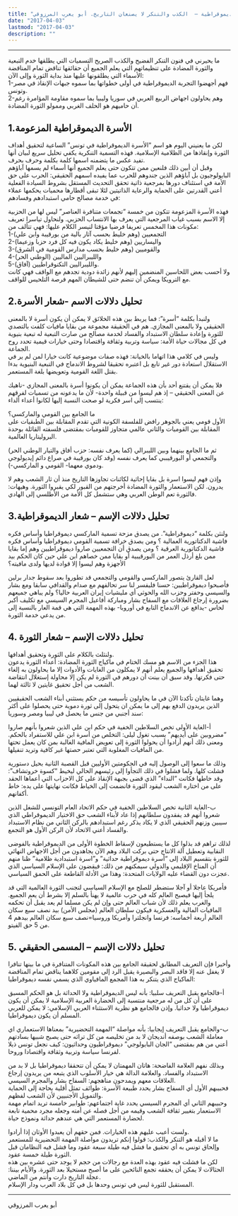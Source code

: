 ```yaml
---
title: "إن هي إلا أسماء: الأسرة الديموقراطية –  الكذب والتنكر لا يصنعان التاريخ. أبو يعرب المرزوقي"
date: "2017-04-03"
lastmod: "2017-04-03"
description: ""
---
```



---

ما يحيرني في فنون التنكر الفضيح والكذب الصريح التسميات التي يطلقها خدم التبعية والثورة المضادة على تنظيماتهم التي يعلم الجميع أن حقائقها تناقض تمام المناقضة الأسماء التي يطلقونها عليها منذ بداية الثورة وإلى الآن:  
1-فهم أجهضوا التجربة الديموقراطية في أولى خطواتها بما سموه جبهات الإنقاذ في مصر وتونس.  
2-وهم يحاولون اجهاض الربيع العربي في سوريا وليبيا بما سموه مقاومة المؤامرة رغم أن حاميهم هو الحلف الغربي وممولو الثورة المضادة.

## 1.الأسرة الديموقراطية المزعومة

لكن ما يعنيني اليوم هو اسم “الأسرة الديموقراطية في تونس” الساعية لتحقيق أهداف الثورة وإنقاذها من الظلامية الإسلامية. فهذه التسمية التنكرية يكفي تحليل سريع لبيان أنها تفيد عكس ما يتضمنه اسمها كلمة بكلمة وحرف بحرف.  
وقبل أن أبين ذلك فلنعين ممن تتكون حتى يعلم الجميع أنها أسماء لم يسمها آباؤهم البايولوجيون بل آباؤهم الذين جندوهم للحرب عما يفيده اسمهم الحقيقي: الحرب على حق الأمة في استئناف دورها بمرجعية ذاتية تحقق التحديث المستقل بشروط السيادة الفعلية أعني القدرتين على الحماية والرعاية الذاتيتين لئلا تبقى أقطارها محميات يحكمها عملاء في خدمة مصالح حامي استبدادهم وفسادهم:

فهذه الأسرة المزعومة تتكون من خمسة “تجمعات متنافرة العناصر” ليس لها من الحزبية إلا الاسم بسبب غياب المرجعية التي يعرف بها الانتساب الحزبي. ولنحاول تياسرا تعريف مكونات هذا المخمس تعريفا فرضيا مؤقتا لنيسر الكلام عليها: فهي تتألف من:  
1-التجمعيين (وهم خليط بحسب آثار بالية من بورقيبة وابن علي)  
2-واليساريين (وهم خليط يكاد يكون فيه كل فرد حزبا وزعيما)  
3-والقوميين (وهم خليط بحسب مدارس القومية في الشرق)  
4-والليبراليين الماليين (الوطني الحر)  
5-والليبراليين التكنوقراطيين (آفاق).  
ولا أحسب بعض اللحاسين المنضمين إليهم لأنهم زائدة دودية تجدهم مع الواقف فهي كانت مع الترويكا ويمكن أن تنضم حتى للشيطان المهم فرصة التلحيس للواقف.

## 2.تحليل دلالات الاسم -شعار الأسرة

ولنبدأ بكلمة “أسرة”: فما يربط بين هذه الخلائق لا يمكن أن يكون أسرة لا بالمعنى الحقيقي ولا بالمعنى المجازي. هم في الحقيقة مجموعة من بقايا مافيات كلفت بالتصدي للثورة وإعادة سلطان الاستبداد والفساد لخدمة مصالح من صارت التبعية له تبعية بنيوية في كل مجالات حياة الأمة: سياسة وتربية وثقافة واقتصادا وحتى خيارات قيمية تحدد روح الجماعة.  
وليس في كلامي هذا اتهاما بالخيانة: فهذه صفات موضوعية كانت خيارا لمن لم ير في الاستقلال استعادة دور غير تابع بل اعتبره تحقيقا لشروط الاندماج في التبعية البنيوية بدءا بقتل اللغة القومية وتعويضها بلغة المستعمر.

فلا يمكن أن يقتنع أحد بأن هذه الجماعة يمكن أن يكونوا أسرة بالمعنى المجازي -ناهيك عن المعنى الحقيقي – إذ هم ليسوا من قبيلة واحدة- لأن ما يدعونه من تسميات لفرقهم ينتسب إلى اسر فكرية لو صحت النسبة إليها لكانوا أعداء ألداء:

ما الجامع بين القومي والماركسي؟  
الأول قومي يعني بالجوهر رافض للفلسفة الكونية التي تقدم المقابلة بين الطبقيات على المقابلة بين القوميات والثاني عالمي متجاوز للقوميات بمقتضى فلسفته القائلة بوحدة البروليتاريا العالمية.

ثم ما الجامع بينهما وبين الليبرالي (كما يعرف نفسه: حزب أفاق والتيار الوطني الحر) والتجمعي أو البورقيببي كما يعرف نفسه (وقد كان بورقيبة في صراع دائم إيديولوجي ودموي معهما- القومي و الماركسي-).

وإذن فهم ليسوا اسرة بل بقايا إحاثية لكائنات تجاوزها التاريخ منذ أن ثار الشعب وهم لا يدرون. لكن الاستعمار والثورة المضادة أخرجتهم من القبور لكي يقبروا الثورة. وهيهات: فالثورة تعم الوطن العربي وهي ستشمل كل الأمة من الأطلسي إلى الهادي.

## 3.تحليل دلالات الإسم – شعار الديموقراطية

ولنثن بكلمة “ديموقراطية”. من يصدق مزحة تسمية الماركسي ديموقراطيا وأساس فكره فاشية الدكتاتورية العمالية ؟ ومن يصدق خرافة تسمية القومي ديموقراطيا وأساس فكره فاشية الدكتاتورية العرقية ؟ ومن يصدق أن التجمعيين صاروا ديموقراطيين وهم إما بقايا ممن بلغ أرذل العمر من البورقيبية أو بقايا ممن خصاهم ابن علي حين كان الحكم بيد الأجهزة وهم ليسوا إلا قوادة لديها ولدى مافيته؟

لعل القارئ يتصور الماركسي والقومي والتجمعي قد تطوروا بعد سقوط جدار برلين فأصبحوا ديموقراطيين: حسنا فليفسر لنا سر تحالفهم مع صدام والقدافي سابقا ومع بشار والسيسي وحفتر وحزب الله والحوثي أي مليشيات إيران العربية حاليا؟ ولم يباهي جميعهم بضرورة إرجاع العلاقات مع السفاح بشار ومباركة أفاعيل المجرم السيسي مع تكليف أكبر لحاس -يدافع عن الاندماج التابع في أوروبا- بهذه المهمة التي هي قمة العار بالنسبة إلى من يدعي خدمة الثورة.

## 4. تحليل دلالات الإسم – شعار الثورة

ولنثلث بالكلام على الثورة وتحقيق أهدافها.  
هذا الجزء من الاسم هو مسك الختام في ماكياج الثورة المضادة: أعداء الثورة يدعون تحقيق أهدافها والجميع يعلم أنهم لا يمكلون من الغايات والأدوات إلا ما يحاولون به إلغاء حتى فكرتها. وقد سبق أن بينت أن دورهم في الثورة لم يكن إلا محاولة إستغلال انتقاضة الشعب من أجل تحقيق غايتين لا ثالثة لهما.

وهما غايتان تأكدتا الآن في ما يحاولون تأسيسه من حكم يستثني أبناء الشعب الحقيقيين الذين يريدون الدفع بهم إلى ما يمكن ان يتحول إلى ثورة دموية حتى يحصلوا على أكثر سند أجنبي من جنس ما يحصل في ليبيا ومصر وسوريا:

أ-الغاية الأولى تخص السلاطين الخفية في حكم ابن علي الذين شعروا بأنهم صاروا “مضروبين على أيديهم” بسبب تغول ليلى: التخلص من أسرة ابن علي للاستفراد بالحكم. ومعنى ذلك أنهم أرادوا أن يحولوا الثورة إلى تعويض المافية الغالبة بمن كان يعمل تحتها من المافيات المغلوبة التي تعتبر حصتها غير كافية وتريد تنفيلها.

وذلك ما سعوا إلى الوصول إليه في الحكومتين الأوليين قبل القصبة الثانية بحيل دستورية فشلت كلها. ولما فشلوا في ذلك التجأوا إلى رئيسهم الحالي ليخيط “كسوة خروتشاف”: وقد خاطها فكانت “النداء” الذي قضى بجبهة الإنقاذ على كل الاحزاب التي أعماها الحقد على من اختاره الشعب ليقود الثورة فانضمت إلى الخياط فكانت نهايتها على يده: خاط أكفانهم.

ب-الغاية الثانية تخص السلاطين الخفية في حكم الاتحاد العام التونسي للشغل الذين شعروا أنهم قد يفقدون سلطانهم إذا عاد لأبناء الشعب حق الاختيار الديموقراطي الذي سيبين وزنهم الحقيقي الذي لا يكاد يذكر رغم استبدادهم بالركن الثاني من نظام الاستبداد والفساد أعني الاتحاد لأن الركن الأول هو التجمع.

لذلك تراهم قد بذلوا كل ما يستطيعون لإسقاط الخطوة الأولى من الديموقراطية بالفوضى النقابية وتعطيل آلة الانتاج حتى بركت البلاد وهم الآن يجاهدون من أجل الاجهاض النهائي للثورة بتقسيم البلاد إلى “أسرة ديموقراطية حداثية” و”اسرة استبدادية ظلامية” ظنا منهم أن المناخ الإقليمي والدولي سيمكنهم من ذلك: فيقضون على الإسلام السياسي الذي عجزت دون القضاء عليه الولايات المتحدة: وهذا من الأدلة القاطعة على الحمق السياسي.

فأمريكا عاجلا أو آجلا ستضطر للصلح مع الإسلام السياسي لتجنب الثورة العالمية التي قد يلجأ إليها فيصبح العالم كله في حرب عالمية لا يهنأ بالسلم إلا بشرط أن يعم الجميع. والغرب يعلم ذلك لأن شباب العالم حتى وإن لم يكن مسلما لم يعد يقبل أن تحكمه المافيات المالية والعسكرية فيكون سلطان العالم (مجلس الأمن) بيد نصف سبع سكان العالم أربعة أخماسه: فرنسا وانجلترا وأمريكا وروسيا=نصف سبع سكان العالم بيدهم 4 من 5 حق الفيتو.

## 5. تحليل دلالات الإسم – المسمى الحقيقي

وأخيرا فإن التعريف المطابق لحقيقة الجامع بين هذه المكونات المتنافرة في ما بينها تنافرا لا يغفل عنه إلا فاقد البصر والبصيرة يقبل الرد إلى مقومين كلاهما يناقض تمام المناقضة الماكياج الذي يتنكر به هذا المجمع المافياوي الذي يسمي نفسه ديموقراطيا:

أ-فالجامع يقبل التعريف سلبيا: بأنه ليس الديموقراطية ولا الحداثة بل هو الحكم المسبق على أن كل من له مرجعية منتسبة إلى الحضارة العربية الإسلامية لا يمكن أن يكون ديموقراطيا ولا حداثيا. وإذن فالجامع هو نظرية الاستثناء العربي الإسلامي: لا يمكن للعربي المسلم أن يكون ديموقراطيا.

ب-والجامع يقبل التعريف إيجابيا: بأنه مواصلة “المهمة التحضيرية” بمعناها الاستعماري اي معاملة الشعب بوصفه أنديجان لا بد من تخليصه من كل تراثه حتى يصبح شبيها بسادتهم أعني من هم بمقتضى “الجان البايولوجي” ديموقراطيون وحداثيون: كيف نجعل تونس ذيلا لفرنسا سياسة وتربية وثقافة واقتصادا وروحا.

وبذلك نفهم العلامة الفاضحة: هاتان المهمتان لا يمكن أن تتحققا ديموقراطيا بل لا بد من الاستبداد والفساد. والعلامة الدالة هي خيار الأسلوب الذي يتبعه من يريدون إرجاع العلاقات معهم ويمدحون مناهجهم: السفاح بشار والمجرم السيسي.  
فحبيبهم الأول أي السفاح بشار يحدد طبيعة الأسرة: طوائف تمثل أقلية بحاجة إلى الحماية والتمويل الأجنبيين لأن الشعب لفظهم.  
وحبيبهم الثاني أي المجرم السيسي يحدد غاية اجتماعهم: طوابير خامسة تريد اتمام مهمة الاستعمار بتغيير ثقافة الشعب وقيمه من أجل فصله عن أمته وجعله مجرد محمية تابعة لحضارة المستعمر التي هي عندهم حداثة ونموذج حياة.

ولست أعيب عليهم هذه الخيارات. فمن حقهم أن يعبدوا الأوثان إذا أرادوا.  
ما لا أقبله هو التنكر والكذب: قولوا إنكم تريدون مواصلة المهمة التحضيرية للمستعمر وإلحاق تونس به أي تحقيق ما فشل فيه طيلة سبعة عقود وما فشل فيه النظامان قبل الثورة طيلة خمسة عقود.  
لكن ما فشلت فيه عقود بهذه العدة مع رجالات من حجم لا يوجد حتى عشره بين هذه الحثالات لا يمكن أن يحققه تجمع النائحين على ما أصبح مستحيلا بعد الثورة. والأيام بيننا: عجلة التاريخ دارت وأنتم من الماضي.  
المستقبل للثورة ليس في تونس وحدها بل في كل بلاد العرب ودار الإسلام.

---

أبو يعرب المرزوقي

###